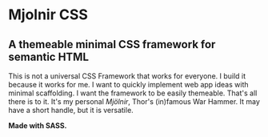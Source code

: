 # Mjolnir CSS
## A themeable minimal CSS framework for semantic HTML

This is not a universal CSS Framework that works for everyone. I build it because it works for me. I want to quickly implement web app ideas with minimal scaffolding. I want the framework to be easily themeable. That's all there is to it. It's my personal _Mjölnir_, Thor's (in)famous War Hammer. It may have a short handle, but it is versatile.

__Made with SASS.__